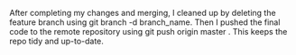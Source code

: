 After completing my changes and merging, I cleaned up by deleting the feature branch using git branch -d branch_name. Then I pushed the final code to the remote repository using git push origin master . This keeps the repo tidy and up-to-date.








